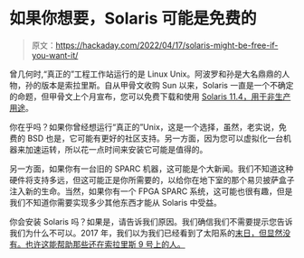 # 如果你想要，Solaris 可能是免费的

> 原文：<https://hackaday.com/2022/04/17/solaris-might-be-free-if-you-want-it/>

曾几何时,“真正的”工程工作站运行的是 Linux Unix。阿波罗和孙是大名鼎鼎的人物，孙的版本是索拉里斯。自从甲骨文收购 Sun 以来，Solaris 一直是一个不确定的命题，但甲骨文上个月宣布，您可以免费下载和使用 [Solaris 11.4，用于非生产用途](https://blogs.oracle.com/solaris/post/announcing-the-first-oracle-solaris-114-cbe)。

你在乎吗？如果你曾经想运行“真正的”Unix，这是一个选择，虽然，老实说，免费的 BSD 也是，它可能有更好的社区支持。另一方面，因为您可以虚拟化一台机器来加速运转，所以花一点时间来安装它可能是值得的。

另一方面，如果你有一台旧的 SPARC 机器，这可能是个大新闻。我们不知道这种硬件将支持多远，但这可能正是你所需要的，以给你在地下室的那个易贝披萨盒子注入新的生命。当然，如果你有一个 FPGA SPARC 系统，这可能也很有趣，但是我们不知道你需要实现多少其他东西才能从 Solaris 中受益。

你会安装 Solaris 吗？如果是，请告诉我们原因。我们确信我们不需要提示您告诉我们为什么不可以。2017 年，我们以为我们已经看到了太阳系的[末日，但显然没有。也许这能帮助那些还在索拉里斯 9 号上的人](https://hackaday.com/2017/09/05/bye-bye-solaris-it-seems/)[。](https://hackaday.com/2014/08/23/hackaday-retro-edition-browser-wars-on-solaris/)